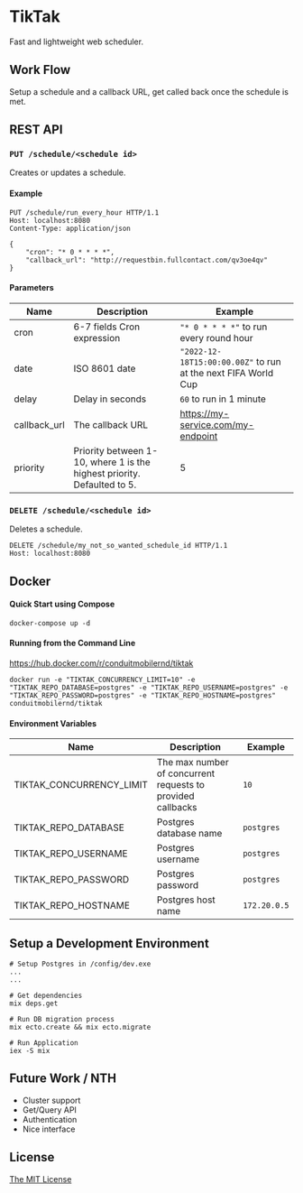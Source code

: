 # TikTak
Fast and lightweight web scheduler.

## Work Flow
Setup a schedule and a callback URL, get called back once the schedule is met.

## REST API
### `PUT /schedule/<schedule id>`
Creates or updates a schedule.

#### Example
```
PUT /schedule/run_every_hour HTTP/1.1
Host: localhost:8080
Content-Type: application/json

{
	"cron": "* 0 * * * *",
	"callback_url": "http://requestbin.fullcontact.com/qv3oe4qv"
}
```
#### Parameters
| Name | Description | Example |
| --- | --- | --- |
| cron | 6-7 fields Cron expression  | `"* 0 * * * *"` to run every round hour |
| date | ISO 8601 date | `"2022-12-18T15:00:00.00Z"` to run at the next FIFA World Cup |
| delay | Delay in seconds | `60` to run in 1 minute  |
| callback_url | The callback URL | https://my-service.com/my-endpoint |
| priority | Priority between 1-10, where 1 is the highest priority. Defaulted to 5.  | 5 |

### `DELETE /schedule/<schedule id>`
Deletes a schedule.
 
```
DELETE /schedule/my_not_so_wanted_schedule_id HTTP/1.1
Host: localhost:8080
```

## Docker
#### Quick Start using Compose
```
docker-compose up -d
```

#### Running from the Command Line 
https://hub.docker.com/r/conduitmobilernd/tiktak
```
docker run -e "TIKTAK_CONCURRENCY_LIMIT=10" -e "TIKTAK_REPO_DATABASE=postgres" -e "TIKTAK_REPO_USERNAME=postgres" -e "TIKTAK_REPO_PASSWORD=postgres" -e "TIKTAK_REPO_HOSTNAME=postgres" conduitmobilernd/tiktak
``` 

#### Environment Variables
| Name | Description | Example |
| --- | --- | --- |
| TIKTAK_CONCURRENCY_LIMIT | The max number of concurrent requests to provided callbacks  | `10` |
| TIKTAK_REPO_DATABASE | Postgres database name  | `postgres` |
| TIKTAK_REPO_USERNAME | Postgres username  | `postgres` |
| TIKTAK_REPO_PASSWORD | Postgres password  | `postgres` |
| TIKTAK_REPO_HOSTNAME | Postgres host name  | `172.20.0.5` |

## Setup a Development Environment
```
# Setup Postgres in /config/dev.exe
...
...

# Get dependencies
mix deps.get

# Run DB migration process
mix ecto.create && mix ecto.migrate

# Run Application
iex -S mix
```

## Future Work / NTH
- Cluster support
- Get/Query API
- Authentication
- Nice interface


## License
[The MIT License](/LICENSE)
